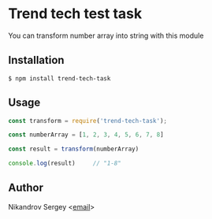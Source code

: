 # Trend tech test task
You can transform number array into string with this module
## Installation
`$ npm install trend-tech-task`
## Usage
```js
const transform = require('trend-tech-task');

const numberArray = [1, 2, 3, 4, 5, 6, 7, 8]

const result = transform(numberArray)

console.log(result)     // "1-8"
```
## Author
Nikandrov Sergey <[email](mailto:mlforspm@gmail.com)>